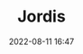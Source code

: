 ---
layout: post
title: Jordis
image: assets/img/portfolio/isleheim.png
date: 2022-08-11 16:47
category: Locations
author: 
tags: []
summary: The Last and First stop
flavortext: 
characterinfo:
  status: 
  race: 
  gender: 
  age: 
locationinfo:
  population: 
  ruler: 
  established: 
---